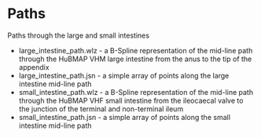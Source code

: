 # Paths

Paths through the large and small intestines

* large_intestine_path.wlz  - a B-Spline representation of the mid-line path
                              through the HuBMAP VHM large intestine from the
                              anus to the tip of the appendix
* large_intestine_path.jsn -  a simple array of points along the large
                              intestine mid-line path
* small_intestine_path.wlz -  a B-Spline representation of the mid-line path
                              through the HuBMAP VHF small intestine from the
                              ileocaecal valve to the junction of the terminal
                              and non-terminal ileum
* small_intestine_path.jsn -  a simple array of points along the small
                              intestine mid-line path
